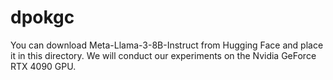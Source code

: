 # dpokgc
You can download Meta-Llama-3-8B-Instruct from Hugging Face and place it in this directory. We will conduct our experiments on the Nvidia GeForce RTX 4090 GPU.
